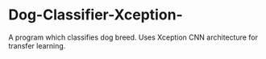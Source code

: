# Dog-Classifier-Xception-
A program which classifies dog breed. Uses Xception CNN architecture for transfer learning.
